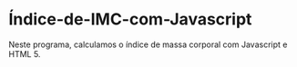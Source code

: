 # Índice-de-IMC-com-Javascript
Neste programa, calculamos o índice de massa corporal com Javascript e HTML 5.
